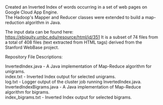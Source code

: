 Created an Inverted Index of words occurring in a set of web pages on Google Cloud App Engine.<br />The Hadoop's Mapper and Reducer classes were extended to build a map-reduction algorithm in Java.

The input data can be found here: https://ebiquity.umbc.edu/resource/html/id/351
It is a subset of 74 files from a total of 408 files (text extracted from HTML tags) derived from the
Stanford WebBase project.

Repository File Descriptions:

InvertedIndex.java - A Java implementation of Map-Reduce algorithm for unigrams. <br />
index.txt - Inverted Index output for selected unigrams. <br />
log.txt - Logger output of the cluster job running InvertedIndex.java. <br />
InvertedIndexBigrams.java - A Java implementation of Map-Reduce algorithm for bigrams. <br />
index_bigrams.txt - Inverted Index output for selected bigrams. <br />
